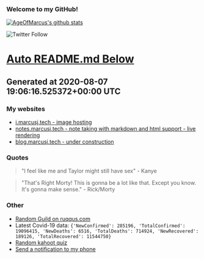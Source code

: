 
### Welcome to my GitHub!

[![AgeOfMarcus's github stats](https://github-readme-stats.vercel.app/api?username=AgeOfMarcus)](https://github.com/anuraghazra/github-readme-stats)

![Twitter Follow](https://img.shields.io/twitter/follow/pwned_by_marcus?style=for-the-badge)

# [Auto README.md Below](https://repl.it/@MarcusWeinberger/auto-git-readme)

## Generated at 2020-08-07 19:06:16.525372+00:00 UTC

### My websites

* [i.marcusj.tech - image hosting](https://i.marcusj.tech)
* [notes.marcusj.tech - note taking with markdown and html support - live rendering](https://notes.marcusj.tech)
* [blog.marcusj.tech - under construction](https://blog.marcusj.tech)

### Quotes

> "I feel like me and Taylor might still have sex" - Kanye

> "That's Right Morty! This is gonna be a lot like that. Except you know. It's gonna make sense." - Rick/Morty

### Other

* [Random Guild on ruqqus.com](https://ruqqus.com/+805ad5pill)
* Latest Covid-19 data: `{'NewConfirmed': 285196, 'TotalConfirmed': 19096415, 'NewDeaths': 6516, 'TotalDeaths': 714924, 'NewRecovered': 189126, 'TotalRecovered': 11544750}`
* [Random kahoot quiz](https://create.kahoot.it/details/java-functional-programming/62f9e300-47e1-4ca4-8c4d-f949ecec3e70)
* [Send a notification to my phone](https://maker.ifttt.com/trigger/notification/with/key/ctSGJtddpYuzo1mT-6gmRa?value1=GitHub)
